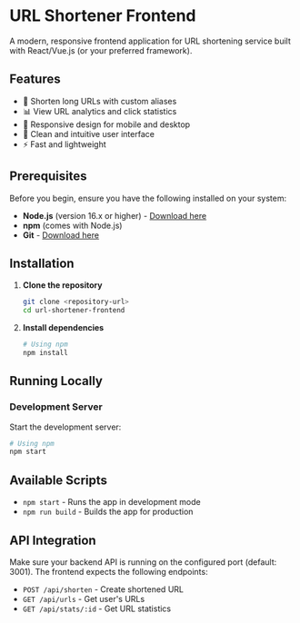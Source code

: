 # URL Shortener Frontend

A modern, responsive frontend application for URL shortening service built with React/Vue.js (or your preferred framework).

## Features

- 🔗 Shorten long URLs with custom aliases
- 📊 View URL analytics and click statistics
- 📱 Responsive design for mobile and desktop
- 🎨 Clean and intuitive user interface
- ⚡ Fast and lightweight

## Prerequisites

Before you begin, ensure you have the following installed on your system:

- **Node.js** (version 16.x or higher) - [Download here](https://nodejs.org/)
- **npm** (comes with Node.js) 
- **Git** - [Download here](https://git-scm.com/)

## Installation

1. **Clone the repository**

   ```bash
   git clone <repository-url>
   cd url-shortener-frontend
   ```

2. **Install dependencies**

   ```bash
   # Using npm
   npm install


   ```

## Running Locally

### Development Server

Start the development server:

```bash
# Using npm
npm start

```

## Available Scripts

- `npm start` - Runs the app in development mode
- `npm run build` - Builds the app for production

## API Integration

Make sure your backend API is running on the configured port (default: 3001). The frontend expects the following endpoints:

- `POST /api/shorten` - Create shortened URL
- `GET /api/urls` - Get user's URLs
- `GET /api/stats/:id` - Get URL statistics
